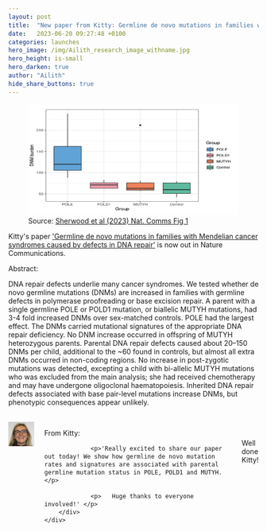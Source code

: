 ```yaml
---
layout: post
title:  "New paper from Kitty: Germline de novo mutations in families with Mendelian cancer syndromes caused by defects in DNA repair"
date:   2023-06-20 09:27:48 +0100
categories: launches
hero_image: /img/Ailith_research_image_withname.jpg
hero_height: is-small
hero_darken: true
author: "Ailith"
hide_share_buttons: true
---
```

<p align="center">
  <figure>
  <img width="450" height="225" src="/img/KittyPaper.png">
  <figcaption>Source: <a href="https://www.nature.com/articles/s41467-023-39248-0">Sherwood et al (2023) Nat. Comms Fig 1</a></figcaption>
  </figure>
</p>

Kitty's paper <a href="https://www.nature.com/articles/s41467-023-39248-0">'Germline de novo mutations in families with Mendelian cancer syndromes caused by defects in DNA repair'</a> is now out in Nature Communications.

Abstract:

DNA repair defects underlie many cancer syndromes. We tested whether de novo germline mutations (DNMs) are increased in families with germline defects in polymerase proofreading or base excision repair. A parent with a single germline POLE or POLD1 mutation, or biallelic MUTYH mutations, had 3-4 fold increased DNMs over sex-matched controls. POLE had the largest effect. The DNMs carried mutational signatures of the appropriate DNA repair deficiency. No DNM increase occurred in offspring of MUTYH heterozygous parents. Parental DNA repair defects caused about 20–150 DNMs per child, additional to the ~60 found in controls, but almost all extra DNMs occurred in non-coding regions. No increase in post-zygotic mutations was detected, excepting a child with bi-allelic MUTYH mutations who was excluded from the main analysis; she had received chemotherapy and may have undergone oligoclonal haematopoiesis. Inherited DNA repair defects associated with base pair-level mutations increase DNMs, but phenotypic consequences appear unlikely.
<br>
<br>
<div class="row">
    <div class="columns">
        <div class="column is-4">
            <img src="/img/Kitty.jpg" alt="Kitty" width="200"/>
            </div>
            <div class="column is-8">
                <p>From Kitty:</p>
            
                 <p>'Really excited to share our paper out today! We show how germline de novo mutation rates and signatures are associated with parental germline mutation status in POLE, POLD1 and MUTYH.</p>
            
                 <p>   Huge thanks to everyone involved!' </p>
        </div>
    </div>
</div>

<br>
<br>
Well done Kitty!








